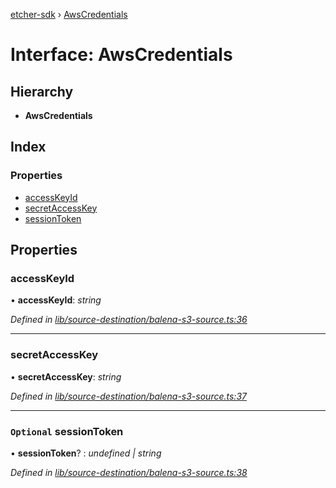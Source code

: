 [etcher-sdk](../README.md) › [AwsCredentials](awscredentials.md)

# Interface: AwsCredentials

## Hierarchy

* **AwsCredentials**

## Index

### Properties

* [accessKeyId](awscredentials.md#accesskeyid)
* [secretAccessKey](awscredentials.md#secretaccesskey)
* [sessionToken](awscredentials.md#optional-sessiontoken)

## Properties

###  accessKeyId

• **accessKeyId**: *string*

*Defined in [lib/source-destination/balena-s3-source.ts:36](https://github.com/balena-io-modules/etcher-sdk/blob/8b291ec/lib/source-destination/balena-s3-source.ts#L36)*

___

###  secretAccessKey

• **secretAccessKey**: *string*

*Defined in [lib/source-destination/balena-s3-source.ts:37](https://github.com/balena-io-modules/etcher-sdk/blob/8b291ec/lib/source-destination/balena-s3-source.ts#L37)*

___

### `Optional` sessionToken

• **sessionToken**? : *undefined | string*

*Defined in [lib/source-destination/balena-s3-source.ts:38](https://github.com/balena-io-modules/etcher-sdk/blob/8b291ec/lib/source-destination/balena-s3-source.ts#L38)*
